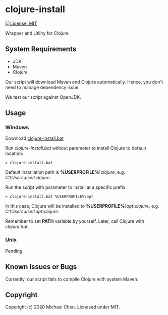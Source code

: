 # clojure-install

[![License: MIT](https://img.shields.io/badge/License-MIT-yellow.svg)](https://opensource.org/licenses/MIT)

Wrapper and Utility for Clojure

## System Requirements

* JDK
* Maven
* Clojure

Our script will download Maven and Clojure automatically. Hence, you don't need to manage dependency issue.

We test our script against OpenJDK.

## Usage

### Windows

Download [clojure-install.bat](https://github.com/cwchentw/clojure-install/blob/master/clojure-install.bat)

Run *clojure-install.bat* without parameter to install Clojure to default location:

```
> clojure-install.bat
```

Default installation path is **%USERPROFILE%***\clojure*, e.g. *C:\Users\user\clojure*.

Run the script with parameter to install at a specific prefix:

```
> clojure-install.bat %USERPROFILE%\opt
```

In this case, Clojure will be installed to **%USERPROFILE%***\opt\clojure*, e.g. *C:\Users\user\opt\clojure*.

Remember to set **PATH** variable by yourself. Later, call Clojure with *clojure.bat*.

### Unix

Pending.

## Known Issues or Bugs

Currently, our script fails to compile Clojure with system Maven.

## Copyright

Copyright (c) 2020 Michael Chen. Licnesed under MIT.
